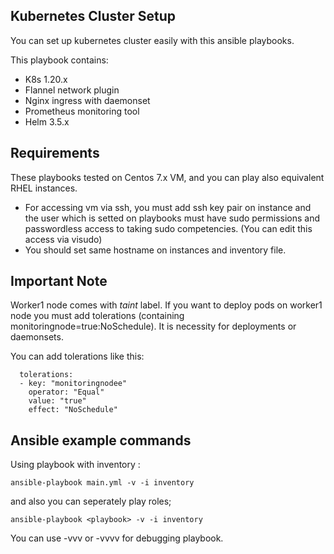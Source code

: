 
## Kubernetes Cluster Setup

You can set up kubernetes cluster easily with this ansible playbooks. 

This playbook contains:

* K8s 1.20.x
* Flannel network plugin
* Nginx ingress with daemonset
* Prometheus monitoring tool
* Helm 3.5.x

## Requirements

These playbooks tested on Centos 7.x VM, and you can play also equivalent RHEL instances.

* For accessing vm via ssh, you must add ssh key pair on instance and the user which is setted on playbooks must have sudo permissions and passwordless access to taking sudo competencies. (You can edit this access via visudo)
* You should set same hostname on instances and inventory file.

## Important Note

Worker1 node comes with *taint* label. If you want to deploy pods on worker1 node you must add tolerations (containing monitoringnode=true:NoSchedule). It is necessity for deployments or daemonsets.

You can add tolerations like this:

```
  tolerations:
  - key: "monitoringnodee"
    operator: "Equal"
    value: "true"
    effect: "NoSchedule"
```



## Ansible example commands

Using playbook with inventory :
```
ansible-playbook main.yml -v -i inventory
```

and also you can seperately play roles;

```
ansible-playbook <playbook> -v -i inventory 
```

You can use -vvv or -vvvv for debugging playbook.

